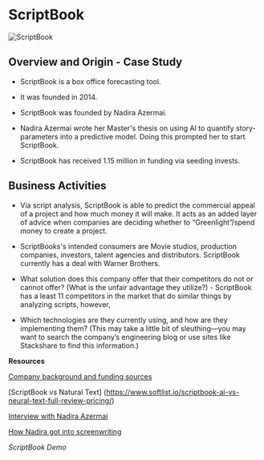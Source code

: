 # ScriptBook

![ScriptBook](https://images.crunchbase.com/image/upload/c_pad,h_170,w_170,f_auto,b_white,q_auto:eco,dpr_2/j8epmaaq3l8tiwsqxgg3)

## Overview and Origin - Case Study

* ScriptBook is a box office forecasting tool.

* It was founded in 2014.

* ScriptBook was founded by Nadira Azermai.

* Nadira Azermai wrote her Master's thesis on using AI to quantify story-parameters into a predictive model.  Doing this prompted her to start ScriptBook.

* ScriptBook has received 1.15 million in funding via seeding invests.

## Business Activities

* Via script analysis, ScriptBook is able to predict the commercial appeal of a project and how much money it will make.  It acts as an added layer of advice when companies are deciding whether to “Greenlight”/spend money to create a project.

* ScriptBooks's intended consumers are Movie studios, production companies, investors, talent agencies and distributors. ScriptBook currently has a deal with Warner Brothers.

* What solution does this company offer that their competitors do not or cannot offer? (What is the unfair advantage they utilize?) - ScriptBook has a least 11 competitors in the market that do similar things by analyzing scripts, however, 

* Which technologies are they currently using, and how are they implementing them? (This may take a little bit of sleuthing&mdash;you may want to search the company’s engineering blog or use sites like Stackshare to find this information.)

**Resources**


[Company background and funding sources](https://tracxn.com/d/companies/scriptbook/__L5_dZAWHaZ2VJMoS9H2slAzoxZQxLIqsxWBPtJb7gOs)

[ScriptBook vs Natural Text] (https://www.softlist.io/scriptbook-ai-vs-neural-text-full-review-pricing/)

[Interview with Nadira Azermai](https://fb.watch/uEkCmUGVr1/?)

[ How Nadira got into screenwriting](https://www.instagram.com/reel/C_rpZfHx_hT/?igsh=d2lrbGJybTJqaGg3)

*ScriptBook Demo*


